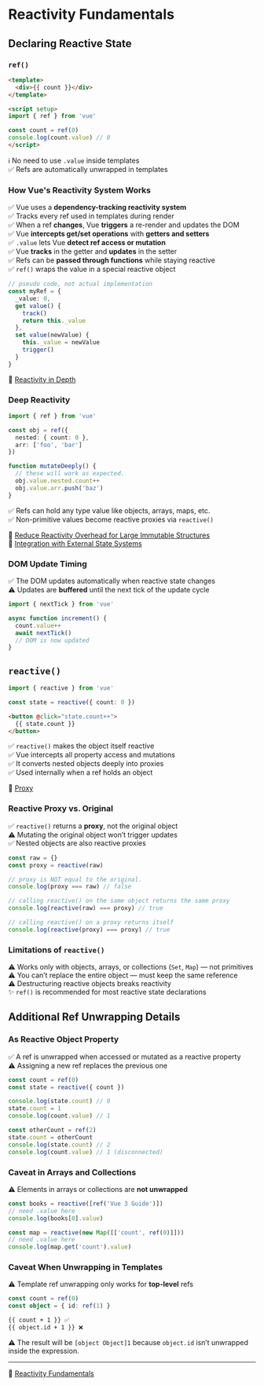 # Reactivity Fundamentals

## Declaring Reactive State

### `ref()`

```html
<template>
  <div>{{ count }}</div>
</template>

<script setup>
import { ref } from 'vue'

const count = ref(0)
console.log(count.value) // 0
</script>
```

ℹ️ No need to use `.value` inside templates <br/>
✅ Refs are automatically unwrapped in templates <br/>

### How Vue's Reactivity System Works

✅ Vue uses a **dependency-tracking reactivity system** <br/>
✅ Tracks every ref used in templates during render <br/>
✅ When a ref **changes**, Vue **triggers** a re-render and updates the DOM <br/>
✅ Vue **intercepts get/set operations** with **getters and setters** <br/>
✅ `.value` lets Vue **detect ref access or mutation** <br/>
✅ Vue **tracks** in the getter and **updates** in the setter <br/>
✅ Refs can be **passed through functions** while staying reactive <br/>
✅ `ref()` wraps the value in a special reactive object <br/>

```ts
// pseudo code, not actual implementation
const myRef = {
  _value: 0,
  get value() {
    track()
    return this._value
  },
  set value(newValue) {
    this._value = newValue
    trigger()
  }
}
```

🔗 [Reactivity in Depth](https://vuejs.org/guide/extras/reactivity-in-depth.html)

### Deep Reactivity

```ts
import { ref } from 'vue'

const obj = ref({
  nested: { count: 0 },
  arr: ['foo', 'bar']
})

function mutateDeeply() {
  // these will work as expected.
  obj.value.nested.count++
  obj.value.arr.push('baz')
}
```

✅ Refs can hold any type value like objects, arrays, maps, etc. <br/>
✅ Non-primitive values become reactive proxies via `reactive()` <br/>

🔗 [Reduce Reactivity Overhead for Large Immutable Structures](https://vuejs.org/guide/best-practices/performance#reduce-reactivity-overhead-for-large-immutable-structures) <br/>
🔗 [Integration with External State Systems](https://vuejs.org/guide/extras/reactivity-in-depth#integration-with-external-state-systems) <br/>

### DOM Update Timing

✅ The DOM updates automatically when reactive state changes <br/>
⚠️ Updates are **buffered** until the next tick of the update cycle <br/>

```ts
import { nextTick } from 'vue'

async function increment() {
  count.value++
  await nextTick()
  // DOM is now updated
}
```

## `reactive()`

```ts
import { reactive } from 'vue'

const state = reactive({ count: 0 })
```

```html
<button @click="state.count++">
  {{ state.count }}
</button>
```

✅ `reactive()` makes the object itself reactive <br/>
✅ Vue intercepts all property access and mutations <br/>
✅ It converts nested objects deeply into proxies <br/>
✅ Used internally when a ref holds an object <br/>

🔗 [Proxy](https://developer.mozilla.org/en-US/docs/Web/JavaScript/Reference/Global_Objects/Proxy)

### Reactive Proxy vs. Original

✅ `reactive()` returns a **proxy**, not the original object <br/>
⚠️ Mutating the original object won’t trigger updates <br/>
✅ Nested objects are also reactive proxies <br/>

```ts
const raw = {}
const proxy = reactive(raw)

// proxy is NOT equal to the original.
console.log(proxy === raw) // false

// calling reactive() on the same object returns the same proxy
console.log(reactive(raw) === proxy) // true

// calling reactive() on a proxy returns itself
console.log(reactive(proxy) === proxy) // true
```

### Limitations of `reactive()`

⚠️ Works only with objects, arrays, or collections (`Set`, `Map`) — not primitives <br/>
⚠️ You can’t replace the entire object — must keep the same reference <br/>
⚠️ Destructuring reactive objects breaks reactivity <br/>
✨ `ref()` is recommended for most reactive state declarations <br/>

## Additional Ref Unwrapping Details

### As Reactive Object Property

✅ A ref is unwrapped when accessed or mutated as a reactive property <br/>
⚠️ Assigning a new ref replaces the previous one <br/>

```ts
const count = ref(0)
const state = reactive({ count })

console.log(state.count) // 0
state.count = 1
console.log(count.value) // 1

const otherCount = ref(2)
state.count = otherCount
console.log(state.count) // 2
console.log(count.value) // 1 (disconnected)
```

### Caveat in Arrays and Collections

⚠️ Elements in arrays or collections are **not unwrapped** <br/>

```ts
const books = reactive([ref('Vue 3 Guide')])
// need .value here
console.log(books[0].value)

const map = reactive(new Map([['count', ref(0)]]))
// need .value here
console.log(map.get('count').value)
```

### Caveat When Unwrapping in Templates

⚠️ Template ref unwrapping only works for **top-level** refs <br/>

```ts
const count = ref(0)
const object = { id: ref(1) }
```

```html
{{ count + 1 }} ✅
{{ object.id + 1 }} ❌
```

⚠️ The result will be `[object Object]1` because `object.id` isn’t unwrapped inside the expression.

---

🔗 [Reactivity Fundamentals](https://vuejs.org/guide/essentials/reactivity-fundamentals.html)
